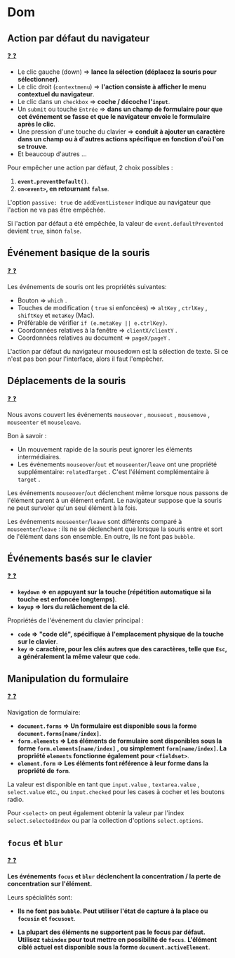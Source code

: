 # Dom

## Action par défaut du navigateur

[:question: :question:](actionParDefautNavigateur.md)

- Le clic gauche (down) => **lance la sélection (déplacez la souris pour sélectionner)**.
- Le clic droit (`contextmenu`) => **l'action consiste à afficher le menu contextuel du navigateur**.
- Le clic dans un `checkbox` => **coche / décoche l'`input`**.
- Un `submit` ou touche `Entrée` => **dans un champ de formulaire pour que cet événement se fasse et que le navigateur envoie le formulaire après le clic**.
- Une pression d'une touche du clavier => **conduit à ajouter un caractère dans un champ ou à d'autres actions spécifique en fonction d'où l'on se trouve**.
- Et beaucoup d'autres ...

Pour empêcher une action par défaut, 2 choix possibles :

1. **`event.preventDefault()`**.
2. **`on<event>`, en retournant `false`**.

L'option `passive: true` de `addEventListener` indique au navigateur que l'action ne va pas être empêchée.

Si l'action par défaut a été empêchée, la valeur de `event.defaultPrevented` devient `true`, sinon `false`.

## Événement basique de la souris

[:question: :question:](evenementBasiqueSouris.md)

Les événements de souris ont les propriétés suivantes:

- Bouton => `which` .
- Touches de modification ( `true` si enfoncées) => `altKey` , `ctrlKey` , `shiftKey` et `metaKey` (Mac).
- Préférable de vérifier `if (e.metaKey || e.ctrlKey)`.
- Coordonnées relatives à la fenêtre => `clientX/clientY` .
- Coordonnées relatives au document => `pageX/pageY` .

L'action par défaut du navigateur mousedown est la sélection de texte. Si ce n'est pas bon pour l'interface, alors il faut l'empêcher.

## Déplacements de la souris

[:question: :question:](deplacementSouris.md)

Nous avons couvert les événements `mouseover` , `mouseout` , `mousemove` , `mouseenter` et `mouseleave`.

Bon à savoir :

- Un mouvement rapide de la souris peut ignorer les éléments intermédiaires.
- Les événements `mouseover`/`out` et `mouseenter`/`leave` ont une propriété supplémentaire: `relatedTarget` . C'est l'élément complémentaire à `target` .

Les événements `mouseover`/`out` déclenchent même lorsque nous passons de l'élément parent à un élément enfant. Le navigateur suppose que la souris ne peut survoler qu'un seul élément à la fois.

Les événements `mouseenter`/`leave` sont différents comparé à `mouseenter`/`leave` : ils ne se déclenchent que lorsque la souris entre et sort de l'élément dans son ensemble. En outre, ils ne font pas `bubble`.

## Événements basés sur le clavier

[:question: :question:](evenementClavier.md)

- **`keydown` => en appuyant sur la touche (répétition automatique si la touche est enfoncée longtemps)**.
- **`keyup` => lors du relâchement de la clé**.

Propriétés de l'événement du clavier principal :

- **`code` => "code clé", spécifique à l'emplacement physique de la touche sur le clavier**.
- **`key` => caractère, pour les clés autres que des caractères, telle que `Esc`, a généralement la même valeur que `code`**.

## Manipulation du formulaire

[:question: :question:](manipulationFormulaire.md)

Navigation de formulaire:

- **`document.forms` => Un formulaire est disponible sous la forme `document.forms[name/index]`**.
- **`form.elements` => Les éléments de formulaire sont disponibles sous la forme `form.elements[name/index]` , ou simplement `form[name/index]`. La propriété `elements` fonctionne également pour `<fieldset>`**.
- **`element.form` => Les éléments font référence à leur forme dans la propriété de `form`**.

La valeur est disponible en tant que `input.value` , `textarea.value` , `select.value` etc., ou `input.checked` pour les cases à cocher et les boutons radio.

Pour `<select>` on peut également obtenir la valeur par l'index `select.selectedIndex` ou par la collection d'options `select.options`.

## `focus` et `blur`

[:question: :question:](focusBlur.md)

**Les événements `focus` et `blur` déclenchent la concentration / la perte de concentration sur l'élément.**

Leurs spécialités sont:

- **Ils ne font pas `bubble`. Peut utiliser l'état de capture à la place ou `focusin` et `focusout`**.

- **La plupart des éléments ne supportent pas le focus par défaut. Utilisez `tabindex` pour tout mettre en possibilité de `focus`**.
  **L'élément ciblé actuel est disponible sous la forme `document.activeElement`**.
